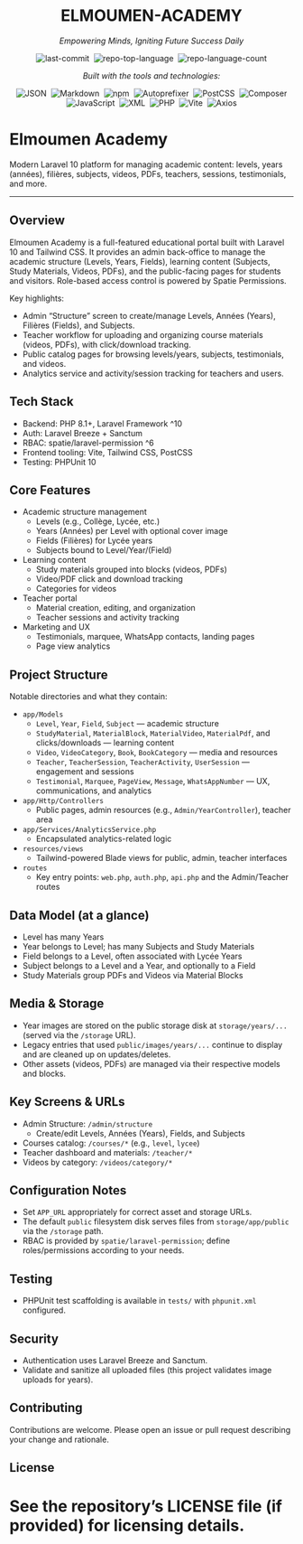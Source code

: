 <div data-state="active" data-orientation="horizontal" role="tabpanel" aria-labelledby="radix-:r10:-trigger-preview" id="radix-:r10:-content-preview" tabindex="0" class="mt-2 ring-offset-background focus-visible:outline-none focus-visible:ring-2 focus-visible:ring-ring focus-visible:ring-offset-2" style=""><div class="border border-border rounded-lg bg-background p-6 shadow-sm"><div class="prose prose-sm md:prose-base lg:prose-lg max-w-none prose-headings:font-bold prose-a:text-blue-600" style="user-select: none;"><div id="top" class="">

<div align="center" class="text-center">
<h1>ELMOUMEN-ACADEMY</h1>
<p><em>Empowering Minds, Igniting Future Success Daily</em></p>

<img alt="last-commit" src="https://img.shields.io/github/last-commit/BilalEnenouisser/elmoumen-academy?style=flat&amp;logo=git&amp;logoColor=white&amp;color=0080ff" class="inline-block mx-1" style="margin: 0px 2px;">
<img alt="repo-top-language" src="https://img.shields.io/github/languages/top/BilalEnenouisser/elmoumen-academy?style=flat&amp;color=0080ff" class="inline-block mx-1" style="margin: 0px 2px;">
<img alt="repo-language-count" src="https://img.shields.io/github/languages/count/BilalEnenouisser/elmoumen-academy?style=flat&amp;color=0080ff" class="inline-block mx-1" style="margin: 0px 2px;">
<p><em>Built with the tools and technologies:</em></p>
<img alt="JSON" src="https://img.shields.io/badge/JSON-000000.svg?style=flat&amp;logo=JSON&amp;logoColor=white" class="inline-block mx-1" style="margin: 0px 2px;">
<img alt="Markdown" src="https://img.shields.io/badge/Markdown-000000.svg?style=flat&amp;logo=Markdown&amp;logoColor=white" class="inline-block mx-1" style="margin: 0px 2px;">
<img alt="npm" src="https://img.shields.io/badge/npm-CB3837.svg?style=flat&amp;logo=npm&amp;logoColor=white" class="inline-block mx-1" style="margin: 0px 2px;">
<img alt="Autoprefixer" src="https://img.shields.io/badge/Autoprefixer-DD3735.svg?style=flat&amp;logo=Autoprefixer&amp;logoColor=white" class="inline-block mx-1" style="margin: 0px 2px;">
<img alt="PostCSS" src="https://img.shields.io/badge/PostCSS-DD3A0A.svg?style=flat&amp;logo=PostCSS&amp;logoColor=white" class="inline-block mx-1" style="margin: 0px 2px;">
<img alt="Composer" src="https://img.shields.io/badge/Composer-885630.svg?style=flat&amp;logo=Composer&amp;logoColor=white" class="inline-block mx-1" style="margin: 0px 2px;">
<br>
<img alt="JavaScript" src="https://img.shields.io/badge/JavaScript-F7DF1E.svg?style=flat&amp;logo=JavaScript&amp;logoColor=black" class="inline-block mx-1" style="margin: 0px 2px;">
<img alt="XML" src="https://img.shields.io/badge/XML-005FAD.svg?style=flat&amp;logo=XML&amp;logoColor=white" class="inline-block mx-1" style="margin: 0px 2px;">
<img alt="PHP" src="https://img.shields.io/badge/PHP-777BB4.svg?style=flat&amp;logo=PHP&amp;logoColor=white" class="inline-block mx-1" style="margin: 0px 2px;">
<img alt="Vite" src="https://img.shields.io/badge/Vite-646CFF.svg?style=flat&amp;logo=Vite&amp;logoColor=white" class="inline-block mx-1" style="margin: 0px 2px;">
<img alt="Axios" src="https://img.shields.io/badge/Axios-5A29E4.svg?style=flat&amp;logo=Axios&amp;logoColor=white" class="inline-block mx-1" style="margin: 0px 2px;">
</div>

# Elmoumen Academy

Modern Laravel 10 platform for managing academic content: levels, years (années), filières, subjects, videos, PDFs, teachers, sessions, testimonials, and more.

---

## Overview

Elmoumen Academy is a full-featured educational portal built with Laravel 10 and Tailwind CSS. It provides an admin back-office to manage the academic structure (Levels, Years, Fields), learning content (Subjects, Study Materials, Videos, PDFs), and the public-facing pages for students and visitors. Role-based access control is powered by Spatie Permissions.

Key highlights:

- Admin “Structure” screen to create/manage Levels, Années (Years), Filières (Fields), and Subjects.
- Teacher workflow for uploading and organizing course materials (videos, PDFs), with click/download tracking.
- Public catalog pages for browsing levels/years, subjects, testimonials, and videos.
- Analytics service and activity/session tracking for teachers and users.

## Tech Stack

- Backend: PHP 8.1+, Laravel Framework ^10
- Auth: Laravel Breeze + Sanctum
- RBAC: spatie/laravel-permission ^6
- Frontend tooling: Vite, Tailwind CSS, PostCSS
- Testing: PHPUnit 10

## Core Features

- Academic structure management
	- Levels (e.g., Collège, Lycée, etc.)
	- Years (Années) per Level with optional cover image
	- Fields (Filières) for Lycée years
	- Subjects bound to Level/Year/(Field)
- Learning content
	- Study materials grouped into blocks (videos, PDFs)
	- Video/PDF click and download tracking
	- Categories for videos
- Teacher portal
	- Material creation, editing, and organization
	- Teacher sessions and activity tracking
- Marketing and UX
	- Testimonials, marquee, WhatsApp contacts, landing pages
	- Page view analytics

## Project Structure

Notable directories and what they contain:

- `app/Models`
	- `Level`, `Year`, `Field`, `Subject` — academic structure
	- `StudyMaterial`, `MaterialBlock`, `MaterialVideo`, `MaterialPdf`, and clicks/downloads — learning content
	- `Video`, `VideoCategory`, `Book`, `BookCategory` — media and resources
	- `Teacher`, `TeacherSession`, `TeacherActivity`, `UserSession` — engagement and sessions
	- `Testimonial`, `Marquee`, `PageView`, `Message`, `WhatsAppNumber` — UX, communications, and analytics
- `app/Http/Controllers`
	- Public pages, admin resources (e.g., `Admin/YearController`), teacher area
- `app/Services/AnalyticsService.php`
	- Encapsulated analytics-related logic
- `resources/views`
	- Tailwind-powered Blade views for public, admin, teacher interfaces
- `routes`
	- Key entry points: `web.php`, `auth.php`, `api.php` and the Admin/Teacher routes

## Data Model (at a glance)

- Level has many Years
- Year belongs to Level; has many Subjects and Study Materials
- Field belongs to a Level, often associated with Lycée Years
- Subject belongs to a Level and a Year, and optionally to a Field
- Study Materials group PDFs and Videos via Material Blocks

## Media & Storage

- Year images are stored on the public storage disk at `storage/years/...` (served via the `/storage` URL).
- Legacy entries that used `public/images/years/...` continue to display and are cleaned up on updates/deletes.
- Other assets (videos, PDFs) are managed via their respective models and blocks.

## Key Screens & URLs

- Admin Structure: `/admin/structure`
	- Create/edit Levels, Années (Years), Fields, and Subjects
- Courses catalog: `/courses/*` (e.g., `level`, `lycee`)
- Teacher dashboard and materials: `/teacher/*`
- Videos by category: `/videos/category/*`

## Configuration Notes

- Set `APP_URL` appropriately for correct asset and storage URLs.
- The default `public` filesystem disk serves files from `storage/app/public` via the `/storage` path.
- RBAC is provided by `spatie/laravel-permission`; define roles/permissions according to your needs.

## Testing

- PHPUnit test scaffolding is available in `tests/` with `phpunit.xml` configured.

## Security

- Authentication uses Laravel Breeze and Sanctum.
- Validate and sanitize all uploaded files (this project validates image uploads for years).

## Contributing

Contributions are welcome. Please open an issue or pull request describing your change and rationale.

## License

See the repository’s LICENSE file (if provided) for licensing details.
=======
